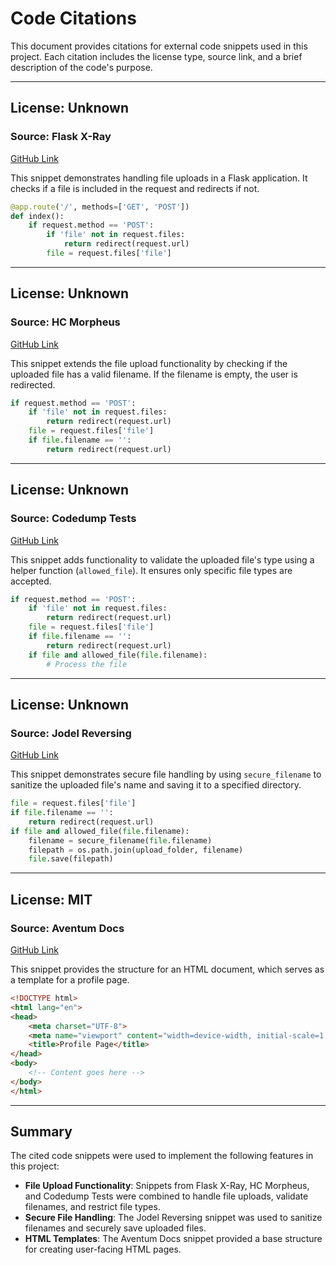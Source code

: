 # Code Citations

This document provides citations for external code snippets used in this project. Each citation includes the license type, source link, and a brief description of the code's purpose.

---

## License: Unknown
### Source: Flask X-Ray
[GitHub Link](https://github.com/sciencelee/flask_xray/tree/3b6e35764eaf46a15517d9d0533e1c589c331e6d/app.py)

This snippet demonstrates handling file uploads in a Flask application. It checks if a file is included in the request and redirects if not.

```python
@app.route('/', methods=['GET', 'POST'])
def index():
    if request.method == 'POST':
        if 'file' not in request.files:
            return redirect(request.url)
        file = request.files['file']
```

---

## License: Unknown
### Source: HC Morpheus
[GitHub Link](https://github.com/felbinger/HC_Morpheus_0x0c/tree/f7049d9cb770a57857335afd4a6aa85b7b908d4f/app.py)

This snippet extends the file upload functionality by checking if the uploaded file has a valid filename. If the filename is empty, the user is redirected.

```python
if request.method == 'POST':
    if 'file' not in request.files:
        return redirect(request.url)
    file = request.files['file']
    if file.filename == '':
        return redirect(request.url)
```

---

## License: Unknown
### Source: Codedump Tests
[GitHub Link](https://github.com/SW15gooner/codedump_tests/tree/3434425a8081425a33a1066742d8d281f0278aa5/experiments/face_recognition/examples/web_service_example.py)

This snippet adds functionality to validate the uploaded file's type using a helper function (`allowed_file`). It ensures only specific file types are accepted.

```python
if request.method == 'POST':
    if 'file' not in request.files:
        return redirect(request.url)
    file = request.files['file']
    if file.filename == '':
        return redirect(request.url)
    if file and allowed_file(file.filename):
        # Process the file
```

---

## License: Unknown
### Source: Jodel Reversing
[GitHub Link](https://github.com/JodelRaccoons/JodelReversing/tree/09c0f2d56fb8e01f9108ca9ea06c0aa31e74fef0/Jodel-Keyhack-v3/backend/server.py)

This snippet demonstrates secure file handling by using `secure_filename` to sanitize the uploaded file's name and saving it to a specified directory.

```python
file = request.files['file']
if file.filename == '':
    return redirect(request.url)
if file and allowed_file(file.filename):
    filename = secure_filename(file.filename)
    filepath = os.path.join(upload_folder, filename)
    file.save(filepath)
```

---

## License: MIT
### Source: Aventum Docs
[GitHub Link](https://github.com/TryAventum/docs/tree/0a0e0a4b175ca7a293393079e21fdf7f598ca761/src/md-docs/tutorial/blog/vanilla-javascript/profile-page/index.md)

This snippet provides the structure for an HTML document, which serves as a template for a profile page.

```html
<!DOCTYPE html>
<html lang="en">
<head>
    <meta charset="UTF-8">
    <meta name="viewport" content="width=device-width, initial-scale=1.0">
    <title>Profile Page</title>
</head>
<body>
    <!-- Content goes here -->
</body>
</html>
```

---

## Summary

The cited code snippets were used to implement the following features in this project:
- **File Upload Functionality**: Snippets from Flask X-Ray, HC Morpheus, and Codedump Tests were combined to handle file uploads, validate filenames, and restrict file types.
- **Secure File Handling**: The Jodel Reversing snippet was used to sanitize filenames and securely save uploaded files.
- **HTML Templates**: The Aventum Docs snippet provided a base structure for creating user-facing HTML pages.

```